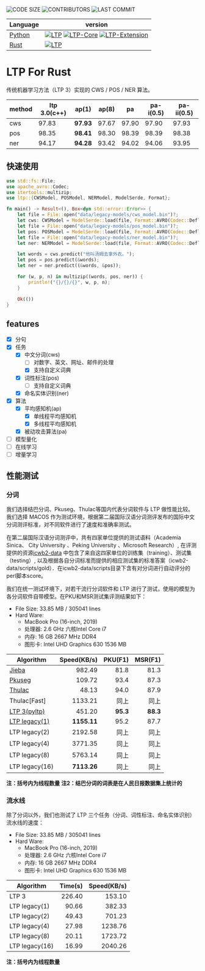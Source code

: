 ![CODE SIZE](https://img.shields.io/github/languages/code-size/HIT-SCIR/ltp)
![CONTRIBUTORS](https://img.shields.io/github/contributors/HIT-SCIR/ltp)
![LAST COMMIT](https://img.shields.io/github/last-commit/HIT-SCIR/ltp)

| Language                             | version                                                                                                                                                                                                                                                                                                                   |
| ------------------------------------ | ------------------------------------------------------------------------------------------------------------------------------------------------------------------------------------------------------------------------------------------------------------------------------------------------------------------------- |
| [Python](python/interface/README.md) | [![LTP](https://img.shields.io/pypi/v/ltp?label=LTP)](https://pypi.org/project/ltp) [![LTP-Core](https://img.shields.io/pypi/v/ltp-core?label=LTP-Core)](https://pypi.org/project/ltp-core)   [![LTP-Extension](https://img.shields.io/pypi/v/ltp-extension?label=LTP-Extension)](https://pypi.org/project/ltp-extension) |
| [Rust](rust/ltp/README.md)           | [![LTP](https://img.shields.io/crates/v/ltp?label=LTP)](https://crates.io/crates/ltp)                                                                                                                                                                                                                                     |

# LTP For Rust

传统机器学习方法（LTP 3）实现的 CWS / POS / NER 算法。

| method | ltp 3.0(c++) | ap(1)     | ap(8) | pa    | pa-i(0.5) | pa-ii(0.5) |
| ------ | ------------ | --------- | ----- | ----- | --------- | ---------- |
| cws    | 97.83        | **97.93** | 97.67 | 97.90 | 97.90     | 97.93      |
| pos    | 98.35        | **98.41** | 98.30 | 98.39 | 98.39     | 98.38      |
| ner    | 94.17        | **94.28** | 93.42 | 94.02 | 94.06     | 93.95      |

## 快速使用

```rust
use std::fs::File;
use apache_avro::Codec;
use itertools::multizip;
use ltp::{CWSModel, POSModel, NERModel, ModelSerde, Format};

fn main() -> Result<(), Box<dyn std::error::Error>> {
    let file = File::open("data/legacy-models/cws_model.bin")?;
    let cws: CWSModel = ModelSerde::load(file, Format::AVRO(Codec::Deflate))?;
    let file = File::open("data/legacy-models/pos_model.bin")?;
    let pos: POSModel = ModelSerde::load(file, Format::AVRO(Codec::Deflate))?;
    let file = File::open("data/legacy-models/ner_model.bin")?;
    let ner: NERModel = ModelSerde::load(file, Format::AVRO(Codec::Deflate))?;

    let words = cws.predict("他叫汤姆去拿外衣。");
    let pos = pos.predict(&words);
    let ner = ner.predict((&words, &pos));

    for (w, p, n) in multizip((words, pos, ner)) {
        println!("{}/{}/{}", w, p, n);
    }

    Ok(())
}
```

## features

- [x] 分句
- [x] 任务
  - [x] 中文分词(cws)
    - [ ] 对数字、英文、网址、邮件的处理
    - [x] 支持自定义词典
  - [x] 词性标注(pos)
    - [ ] 支持自定义词典
  - [x] 命名实体识别(ner)
- [x] 算法
  - [x] 平均感知机(ap)
    - [x] 单线程平均感知机
    - [x] 多线程平均感知机
  - [x] 被动攻击算法(pa)
- [ ] 模型量化
- [ ] 在线学习
- [ ] 增量学习

## 性能测试

### 分词

我们选择结巴分词、Pkuseg、Thulac等国内代表分词软件与 LTP 做性能比较。我们选择 MACOS
作为测试环境，根据第二届国际汉语分词测评发布的国际中文分词测评标准，对不同软件进行了速度和准确率测试。

在第二届国际汉语分词测评中，共有四家单位提供的测试语料（Academia Sinica、 City University 、Peking University 、Microsoft
Research）, 在评测提供的资源[icwb2-data](http://sighan.cs.uchicago.edu/bakeoff2005/)
中包含了来自这四家单位的训练集（training）、测试集（testing）,
以及根据各自分词标准而提供的相应测试集的标准答案（icwb2-data/scripts/gold）．在icwb2-data/scripts目录下含有对分词进行自动评分的perl脚本score。

我们在统一测试环境下，对若干流行分词软件和 LTP 进行了测试，使用的模型为各分词软件自带模型。在PKU和MSR测试集评测结果如下：

- File Size: 33.85 MB / 305041 lines
- Hard Ware:
  - MacBook Pro (16-inch, 2019)
  - 处理器: 2.6 GHz 六核Intel Core i7
  - 内存: 16 GB 2667 MHz DDR4
  - 图形卡: Intel UHD Graphics 630 1536 MB

| Algorithm                                                                   | Speed(KB/s) |  PKU(F1) |  MSR(F1) |
| --------------------------------------------------------------------------- | ----------: | -------: | -------: |
| [Jieba](https://github.com/fxsjy/jieba)                                     |      982.49 |     81.8 |     81.3 |
| [Pkuseg](https://github.com/lancopku/pkuseg-python)                         |      109.72 |     93.4 |     87.3 |
| [Thulac](https://github.com/thunlp/THULAC-Python)                           |       48.13 |     94.0 |     87.9 |
| Thulac\[Fast\]                                                              |     1133.21 |       同上 |       同上 |
| [LTP 3(pyltp)](https://github.com/HIT-SCIR/pyltp)                           |      451.20 | **95.3** | **88.3** |
| [LTP legacy(1)](https://github.com/HIT-SCIR/ltp/tree/main/python/extension) | **1155.11** |     95.2 |     87.7 |
| LTP legacy(2)                                                               |     2192.58 |       同上 |       同上 |
| LTP legacy(4)                                                               |     3771.35 |       同上 |       同上 |
| LTP legacy(8)                                                               |     5763.14 |       同上 |       同上 |
| LTP legacy(16)                                                              | **7113.26** |       同上 |       同上 |

**注：括号内为线程数量**
**注2：结巴分词的词表是在人民日报数据集上统计的**

### 流水线

除了分词以外，我们也测试了 LTP 三个任务（分词、词性标注、命名实体识别）流水线的速度：

- File Size: 33.85 MB / 305041 lines
- Hard Ware:
  - MacBook Pro (16-inch, 2019)
  - 处理器: 2.6 GHz 六核Intel Core i7
  - 内存: 16 GB 2667 MHz DDR4
  - 图形卡: Intel UHD Graphics 630 1536 MB

| Algorithm      | Time(s) | Speed(KB/s) |
| -------------- | ------: | ----------: |
| LTP 3          |  226.40 |      153.10 |
| LTP legacy(1)  |   90.66 |      382.33 |
| LTP legacy(2)  |   49.43 |      701.23 |
| LTP legacy(4)  |   27.98 |     1238.76 |
| LTP legacy(8)  |   20.11 |     1723.72 |
| LTP legacy(16) |   16.99 |     2040.26 |

**注：括号内为线程数量**
